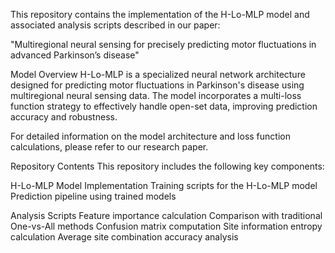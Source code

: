 This repository contains the implementation of the H-Lo-MLP model and associated analysis scripts described in our paper:

"Multiregional neural sensing for precisely predicting motor fluctuations in advanced Parkinson’s disease"

Model Overview
H-Lo-MLP is a specialized neural network architecture designed for predicting motor fluctuations in Parkinson's disease using multiregional neural sensing data. 
The model incorporates a multi-loss function strategy to effectively handle open-set data, improving prediction accuracy and robustness.

For detailed information on the model architecture and loss function calculations, please refer to our research paper.

Repository Contents
This repository includes the following key components:

H-Lo-MLP Model Implementation
Training scripts for the H-Lo-MLP model
Prediction pipeline using trained models

Analysis Scripts
Feature importance calculation
Comparison with traditional One-vs-All methods
Confusion matrix computation
Site information entropy calculation
Average site combination accuracy analysis
